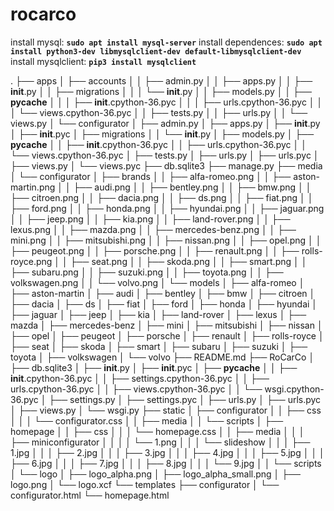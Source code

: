 # rocarco


install mysql: __`sudo apt install mysql-server`__
install dependences: __`sudo apt install python3-dev libmysqlclient-dev default-libmysqlclient-dev`__
install mysqlclient: __`pip3 install mysqlclient`__




.
├── apps
│   ├── accounts
│   │   ├── admin.py
│   │   ├── apps.py
│   │   ├── __init__.py
│   │   ├── migrations
│   │   │   └── __init__.py
│   │   ├── models.py
│   │   ├── __pycache__
│   │   │   ├── __init__.cpython-36.pyc
│   │   │   ├── urls.cpython-36.pyc
│   │   │   └── views.cpython-36.pyc
│   │   ├── tests.py
│   │   ├── urls.py
│   │   └── views.py
│   └── configurator
│       ├── admin.py
│       ├── apps.py
│       ├── __init__.py
│       ├── __init__.pyc
│       ├── migrations
│       │   └── __init__.py
│       ├── models.py
│       ├── __pycache__
│       │   ├── __init__.cpython-36.pyc
│       │   ├── urls.cpython-36.pyc
│       │   └── views.cpython-36.pyc
│       ├── tests.py
│       ├── urls.py
│       ├── urls.pyc
│       ├── views.py
│       └── views.pyc
├── db.sqlite3
├── manage.py
├── media
│   └── configurator
│       ├── brands
│       │   ├── alfa-romeo.png
│       │   ├── aston-martin.png
│       │   ├── audi.png
│       │   ├── bentley.png
│       │   ├── bmw.png
│       │   ├── citroen.png
│       │   ├── dacia.png
│       │   ├── ds.png
│       │   ├── fiat.png
│       │   ├── ford.png
│       │   ├── honda.png
│       │   ├── hyundai.png
│       │   ├── jaguar.png
│       │   ├── jeep.png
│       │   ├── kia.png
│       │   ├── land-rover.png
│       │   ├── lexus.png
│       │   ├── mazda.png
│       │   ├── mercedes-benz.png
│       │   ├── mini.png
│       │   ├── mitsubishi.png
│       │   ├── nissan.png
│       │   ├── opel.png
│       │   ├── peugeot.png
│       │   ├── porsche.png
│       │   ├── renault.png
│       │   ├── rolls-royce.png
│       │   ├── seat.png
│       │   ├── skoda.png
│       │   ├── smart.png
│       │   ├── subaru.png
│       │   ├── suzuki.png
│       │   ├── toyota.png
│       │   ├── volkswagen.png
│       │   └── volvo.png
│       └── models
│           ├── alfa-romeo
│           ├── aston-martin
│           ├── audi
│           ├── bentley
│           ├── bmw
│           ├── citroen
│           ├── dacia
│           ├── ds
│           ├── fiat
│           ├── ford
│           ├── honda
│           ├── hyundai
│           ├── jaguar
│           ├── jeep
│           ├── kia
│           ├── land-rover
│           ├── lexus
│           ├── mazda
│           ├── mercedes-benz
│           ├── mini
│           ├── mitsubishi
│           ├── nissan
│           ├── opel
│           ├── peugeot
│           ├── porsche
│           ├── renault
│           ├── rolls-royce
│           ├── seat
│           ├── skoda
│           ├── smart
│           ├── subaru
│           ├── suzuki
│           ├── toyota
│           ├── volkswagen
│           └── volvo
├── README.md
├── RoCarCo
│   ├── db.sqlite3
│   ├── __init__.py
│   ├── __init__.pyc
│   ├── __pycache__
│   │   ├── __init__.cpython-36.pyc
│   │   ├── settings.cpython-36.pyc
│   │   ├── urls.cpython-36.pyc
│   │   ├── views.cpython-36.pyc
│   │   └── wsgi.cpython-36.pyc
│   ├── settings.py
│   ├── settings.pyc
│   ├── urls.py
│   ├── urls.pyc
│   ├── views.py
│   └── wsgi.py
├── static
│   ├── configurator
│   │   ├── css
│   │   │   └── configurator.css
│   │   ├── media
│   │   └── scripts
│   ├── homepage
│   │   ├── css
│   │   │   └── homepage.css
│   │   ├── media
│   │   │   ├── miniconfigurator
│   │   │   │   └── 1.png
│   │   │   └── slideshow
│   │   │       ├── 1.jpg
│   │   │       ├── 2.jpg
│   │   │       ├── 3.jpg
│   │   │       ├── 4.jpg
│   │   │       ├── 5.jpg
│   │   │       ├── 6.jpg
│   │   │       ├── 7.jpg
│   │   │       ├── 8.jpg
│   │   │       └── 9.jpg
│   │   └── scripts
│   └── logo
│       ├── logo_alpha.png
│       ├── logo_alpha_small.png
│       ├── logo.png
│       └── logo.xcf
└── templates
    ├── configurator
    │   └── configurator.html
    └── homepage.html
